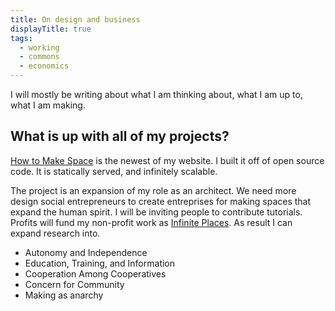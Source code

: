 ```yaml
---
title: On design and business
displayTitle: true
tags:
  - working
  - commons
  - economics
---
```


I will mostly be writing about what I am thinking about, what I am up to, what I am making.

<!-- more -->

## What is up with all of my projects?

[How to Make Space](https://www.howtomake.space) is the newest of my website. I built it off of open source code. It is statically served, and infinitely scalable.

The project is an expansion of my role as an architect. We need more design social entrepreneurs to create entreprises for making spaces that expand the human spirit. I will be inviting people to contribute tutorials. Profits will fund my non-profit work as [Infinite Places](https://www.infiniteplaces.org). As result I can expand research into.

- Autonomy and Independence
- Education, Training, and Information
- Cooperation Among Cooperatives
- Concern for Community
- Making as anarchy





